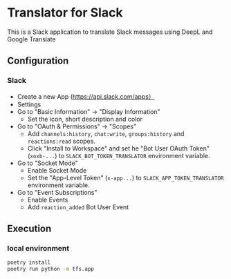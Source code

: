 # Translator for Slack
This is a Slack application to translate Slack messages using DeepL and Google Translate

## Configuration
### Slack
 - Create a new App (https://api.slack.com/apps）
 - Settings
  - Go to "Basic Information" -> "Display Information"
    - Set the icon, short description and color
  - Go to "OAuth & Permissions" -> "Scopes"
    - Add `channels:history`, `chat:write`, `groups:history` and `reactions:read` scopes.
    - Click "Install to Workspace" and set he "Bot User OAuth Token" (`xoxb-...`) to `SLACK_BOT_TOKEN_TRANSLATOR` environment variable.
  - Go to "Socket Mode"
    - Enable Socket Mode
    - Set the "App-Level Token" (`x-app...`) to `SLACK_APP_TOKEN_TRANSLATOR` environment variable.
  - Go to "Event Subscriptions"
    - Enable Events
    - Add `reaction_added` Bot User Event


## Execution
### local environment
```sh
poetry install
poetry run python -m tfs.app
```